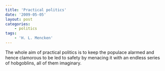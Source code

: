 ```yaml
---
title: 'Practical politics'
date: '2009-05-05'
layout: post
categories:
    - politics
tags:
    - 'H. L. Mencken'
---
```


The whole aim of practical politics is to keep the populace alarmed and hence clamorous to be led to safety by menacing it with an endless series of hobgoblins, all of them imaginary.